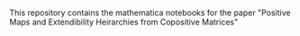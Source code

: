 This repository contains the mathematica notebooks for the paper "Positive Maps and Extendibility Heirarchies from Copositive Matrices" 
